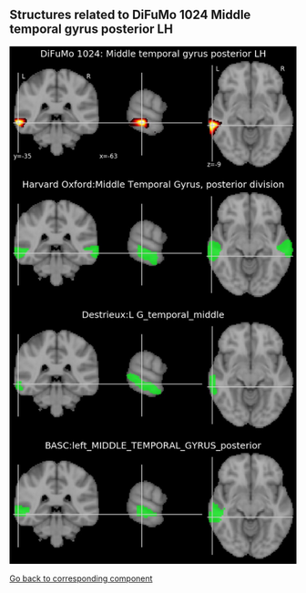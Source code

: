 


## Structures related to DiFuMo 1024 Middle temporal gyrus posterior LH

![421](421.jpg "Structures related to DiFuMo 1024 Middle temporal gyrus posterior LH")

[Go back to corresponding component](https://parietal-inria.github.io/DiFuMo/1024/html/421.html)